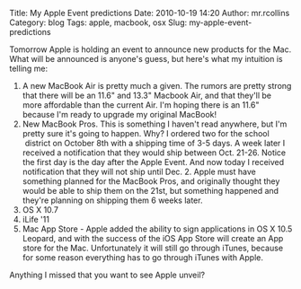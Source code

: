 Title: My Apple Event predictions
Date: 2010-10-19 14:20
Author: mr.rcollins
Category: blog
Tags: apple, macbook, osx
Slug: my-apple-event-predictions

Tomorrow Apple is holding an event to announce new products for the Mac.
What will be announced is anyone's guess, but here's what my intuition
is telling me:

1.  A new MacBook Air is pretty much a given. The rumors are pretty
    strong that there will be an 11.6" and 13.3" Macbook Air, and that
    they'll be more affordable than the current Air. I'm hoping there is
    an 11.6" because I'm ready to upgrade my original MacBook! 
2.  New MacBook Pros. This is something I haven't read anywhere, but I'm
    pretty sure it's going to happen. Why? I ordered two for the school
     district on October 8th with a shipping time of 3-5 days. A week
    later I received a notification that they would ship between Oct.
    21-26. Notice the first day is the day after the Apple Event. And
    now today I received notification that they will not ship until Dec.
    2. Apple must have something planned for the MacBook Pros, and
    originally thought they would be able to ship them on the 21st, but
    something happened and they're planning on shipping them 6 weeks
    later.
3.  OS X 10.7
4.  iLife '11
5.  Mac App Store - Apple added the ability to sign applications in OS X
    10.5 Leopard, and with the success of the iOS App Store will create
    an App store for the Mac. Unfortunately it will still go through
    iTunes, because for some reason everything has to go through iTunes
    with Apple.

Anything I missed that you want to see Apple unveil?
